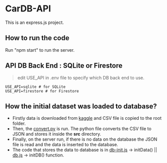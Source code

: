 # CarDB-API

This is an express.js project.

## How to run the code

Run "npm start" to run the server.

## API DB Back End : SQLite or Firestore
> edit USE_API in .env file to specify which DB back end to use.

    USE_API=sqlite # for SQLite
    USE_API=firestore # for Firestore

## How the initial dataset was loaded to database?
- Firstly data is downloaded from [kaggle](https://www.kaggle.com/datasets/tawfikelmetwally/automobile-dataset) and CSV file is copied to the root folder.
- Then, the [convert.py](./convert.py) is run. The python file converts the CSV file to JSON and stores it inside the **src** directory.
- Finally, on the server run, if there is no data on the database the JSON file is read and the data is inserted to the database.
- The code that stores the data to database is in [db-init.js](./src/firestore/db-init.js) -> initData() || [db.js](./src/sqlite/db.js) -> initDB() function.